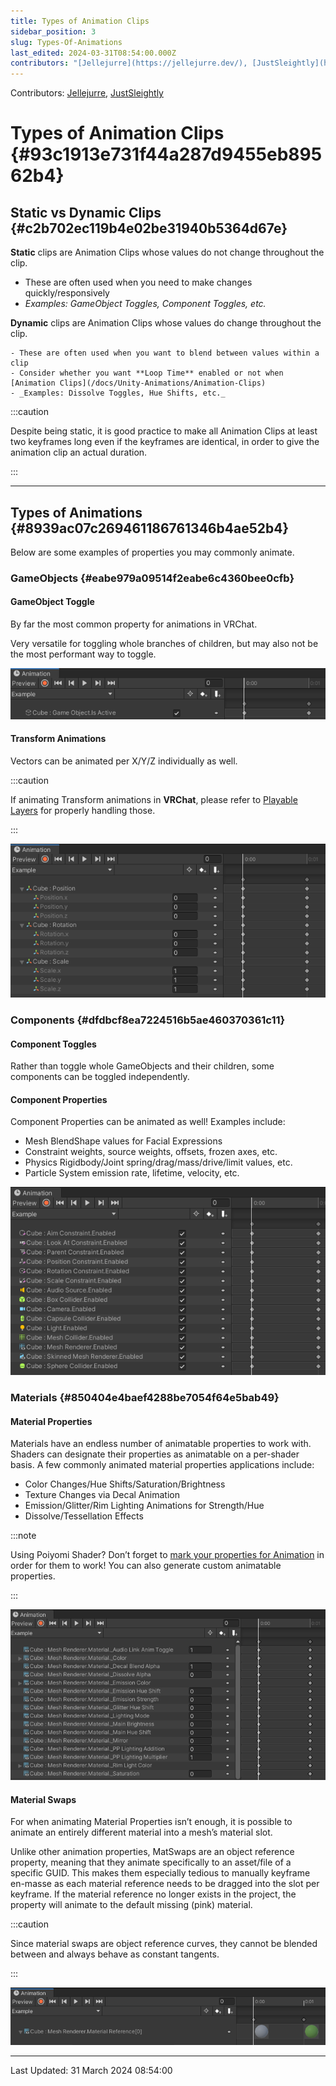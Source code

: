 ```yaml
---
title: Types of Animation Clips
sidebar_position: 3
slug: Types-Of-Animations
last_edited: 2024-03-31T08:54:00.000Z
contributors: "[Jellejurre](https://jellejurre.dev/), [JustSleightly](https://vrc.sleightly.dev/)"
---
```

Contributors: [Jellejurre](https://jellejurre.dev/), [JustSleightly](https://vrc.sleightly.dev/)



# Types of Animation Clips {#93c1913e731f44a287d9455eb89562b4}


## Static vs Dynamic Clips {#c2b702ec119b4e02be31940b5364d67e}


<div class='notion-row'>
<div class='notion-column' style={{width: 'calc((100% - (min(32px, 4vw) * 1)) * 0.5)'}}>


**Static** clips are Animation Clips whose values do not change throughout the clip.


- These are often used when you need to make changes quickly/responsively
- _Examples: GameObject Toggles, Component Toggles, etc._

</div><div className='notion-spacer'></div>

<div class='notion-column' style={{width: 'calc((100% - (min(32px, 4vw) * 1)) * 0.5)'}}>


**Dynamic** clips are Animation Clips whose values do change throughout the clip.

	- These are often used when you want to blend between values within a clip
	- Consider whether you want **Loop Time** enabled or not when [Animation Clips](/docs/Unity-Animations/Animation-Clips)
	- _Examples: Dissolve Toggles, Hue Shifts, etc._

</div><div className='notion-spacer'></div>
</div>


:::caution

Despite being static, it is good practice to make all Animation Clips at least two keyframes long even if the keyframes are identical, in order to give the animation clip an actual duration.

:::




---


## Types of Animations {#8939ac07c269461186761346b4ae52b4}


Below are some examples of properties you may commonly animate.


### GameObjects {#eabe979a09514f2eabe6c4360bee0cfb}


#### GameObject Toggle


<div class='notion-row'>
<div class='notion-column' style={{width: 'calc((100% - (min(32px, 4vw) * 1)) * 0.5)'}}>


By far the most common property for animations in VRChat. 



Very versatile for toggling whole branches of children, but may also not be the most performant way to toggle.


</div><div className='notion-spacer'></div>

<div class='notion-column' style={{width: 'calc((100% - (min(32px, 4vw) * 1)) * 0.5)'}}>


![](./Types-Of-Animations.40de1cc5-fefd-4a05-83bb-ff641b450120.png)


</div><div className='notion-spacer'></div>
</div>


#### Transform Animations


<div class='notion-row'>
<div class='notion-column' style={{width: 'calc((100% - (min(32px, 4vw) * 1)) * 0.5)'}}>


Vectors can be animated per X/Y/Z individually as well.




:::caution

If animating Transform animations in **VRChat**, please refer to [Playable Layers](/docs/Avatars/Playable-Layers) for properly handling those.

:::




</div><div className='notion-spacer'></div>

<div class='notion-column' style={{width: 'calc((100% - (min(32px, 4vw) * 1)) * 0.5)'}}>


![](./Types-Of-Animations.d867d4cf-cb4d-4ae7-a110-1d4bcb4942c6.png)


</div><div className='notion-spacer'></div>
</div>


### Components {#dfdbcf8ea7224516b5ae460370361c11}


#### Component Toggles


Rather than toggle whole GameObjects and their children, some components can be toggled independently.


<div class='notion-row'>
<div class='notion-column' style={{width: 'calc((100% - (min(32px, 4vw) * 1)) * 0.5)'}}>


#### Component Properties



Component Properties can be animated as well! Examples include:


- Mesh BlendShape values for Facial Expressions
- Constraint weights, source weights, offsets, frozen axes, etc.
- Physics Rigidbody/Joint spring/drag/mass/drive/limit values, etc.
- Particle System emission rate, lifetime, velocity, etc.

</div><div className='notion-spacer'></div>

<div class='notion-column' style={{width: 'calc((100% - (min(32px, 4vw) * 1)) * 0.5)'}}>


![](./Types-Of-Animations.2e8b51bb-9b33-4628-9ed6-44e924f513db.png)


</div><div className='notion-spacer'></div>
</div>


### Materials  {#850404e4baef4288be7054f64e5bab49}


#### Material Properties


<div class='notion-row'>
<div class='notion-column' style={{width: 'calc((100% - (min(32px, 4vw) * 1)) * 0.5)'}}>


Materials have an endless number of animatable properties to work with. Shaders can designate their properties as animatable on a per-shader basis. A few commonly animated material properties applications include:


- Color Changes/Hue Shifts/Saturation/Brightness
- Texture Changes via Decal Animation
- Emission/Glitter/Rim Lighting Animations for Strength/Hue
- Dissolve/Tessellation Effects



:::note

Using Poiyomi Shader? Don’t forget to [mark your properties for Animation](https://www.poiyomi.com/general/locking#marking-properties-for-animation) in order for them to work! You can also generate custom animatable properties.

:::





</div><div className='notion-spacer'></div>

<div class='notion-column' style={{width: 'calc((100% - (min(32px, 4vw) * 1)) * 0.5)'}}>


![](./Types-Of-Animations.b07b243e-1e82-46a2-889a-cc94e02f22f5.png)


</div><div className='notion-spacer'></div>
</div>


#### Material Swaps


<div class='notion-row'>
<div class='notion-column' style={{width: 'calc((100% - (min(32px, 4vw) * 1)) * 0.5)'}}>


For when animating Material Properties isn’t enough, it is possible to animate an entirely different material into a mesh’s material slot.



Unlike other animation properties, MatSwaps are an object reference property, meaning that they animate specifically to an asset/file of a specific GUID. This makes them especially tedious to manually keyframe en-masse as each material reference needs to be dragged into the slot per keyframe. If the material reference no longer exists in the project, the property will animate to the default missing (pink) material.



 



:::caution

Since material swaps are object reference curves, they cannot be blended between and always behave as constant tangents.

:::




</div><div className='notion-spacer'></div>

<div class='notion-column' style={{width: 'calc((100% - (min(32px, 4vw) * 1)) * 0.5)'}}>


![](./Types-Of-Animations.b90cdcae-a16f-41f2-9922-73babb1c11e4.png)


</div><div className='notion-spacer'></div>
</div>



---
<RightAlignedText>Last Updated: 31 March 2024 08:54:00</RightAlignedText>